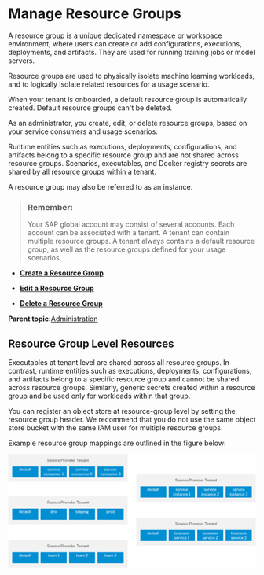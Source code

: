 <!-- loio8aae6cbe2c0e4290954b8f61b4b355b7 -->

# Manage Resource Groups

A resource group is a unique dedicated namespace or workspace environment, where users can create or add configurations, executions, deployments, and artifacts. They are used for running training jobs or model servers.



Resource groups are used to physically isolate machine learning workloads, and to logically isolate related resources for a usage scenario.

When your tenant is onboarded, a default resource group is automatically created. Default resource groups can't be deleted.

As an administrator, you create, edit, or delete resource groups, based on your service consumers and usage scenarios.

Runtime entities such as executions, deployments, configurations, and artifacts belong to a specific resource group and are not shared across resource groups. Scenarios, executables, and Docker registry secrets are shared by all resource groups within a tenant.

A resource group may also be referred to as an instance.

> ### Remember:  
> Your SAP global account may consist of several accounts. Each account can be associated with a tenant. A tenant can contain multiple resource groups. A tenant always contains a default resource group, as well as the resource groups defined for your usage scenarios.

-   **[Create a Resource Group](create-a-resource-group-01753f4.md "")**  

-   **[Edit a Resource Group](edit-a-resource-group-3f88c30.md "")**  

-   **[Delete a Resource Group](delete-a-resource-group-40d83a2.md "")**  


**Parent topic:**[Administration](administration-7937fc1.md "Creating secrets for external programs and tools, that are used with SAP AI Core means that you can connect them without compromising your credentials.")

<a name="concept_kvy_wbh_wwb"/>

<!-- concept\_kvy\_wbh\_wwb -->

## Resource Group Level Resources

Executables at tenant level are shared across all resource groups. In contrast, runtime entities such as executions, deployments, configurations, and artifacts belong to a specific resource group and cannot be shared across resource groups. Similarly, generic secrets created within a resource group and be used only for workloads within that group.

You can register an object store at resource-group level by setting the resource group header. We recommend that you do not use the same object store bucket with the same IAM user for multiple resource groups.

Example resource group mappings are outlined in the figure below:

![Example resource group mappings.](images/Image_AI_Core_Security_Resource_Group_Mappings_3f54dda.png)

